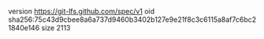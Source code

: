 version https://git-lfs.github.com/spec/v1
oid sha256:75c43d9cbee8a6a737d9460b3402b127e9e21f8c3c6115a8af7c6bc21840e146
size 2113
